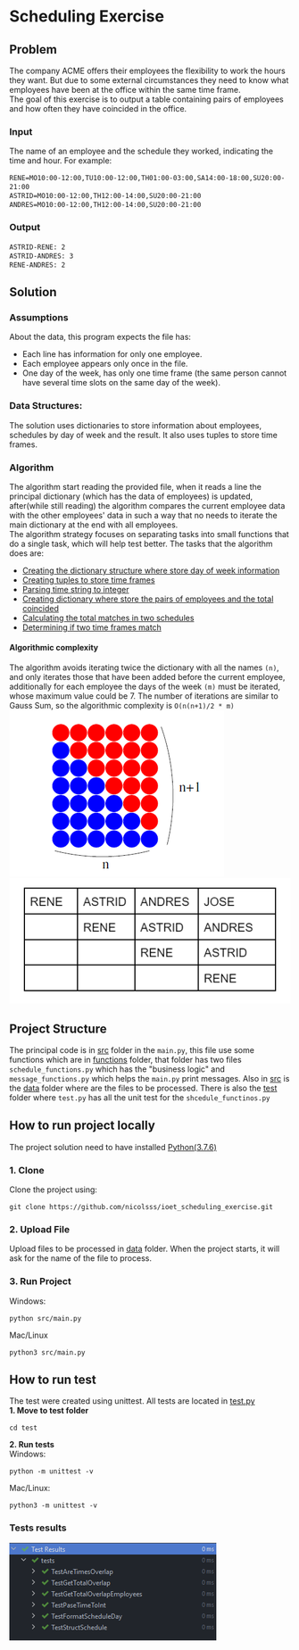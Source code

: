 # Scheduling Exercise
## Problem
The company ACME offers their employees the flexibility to work the hours they want. But due to some external 
circumstances they need to know what employees have been at the office within the same time frame.  
The goal of this exercise is to output a table containing pairs of employees and how often they have coincided in 
the office.

### Input
The name of an employee and the schedule they worked, indicating the time and hour. For example:
~~~
RENE=MO10:00-12:00,TU10:00-12:00,TH01:00-03:00,SA14:00-18:00,SU20:00- 21:00  
ASTRID=MO10:00-12:00,TH12:00-14:00,SU20:00-21:00  
ANDRES=MO10:00-12:00,TH12:00-14:00,SU20:00-21:00
~~~
### Output
~~~
ASTRID-RENE: 2  
ASTRID-ANDRES: 3  
RENE-ANDRES: 2
~~~
## Solution
### Assumptions
About the data, this program expects the file has:
* Each line has information for only one employee.
* Each employee appears only once in the file.
* One day of the week, has only one time frame (the same person cannot have several time slots on the same day of the week).

### Data Structures:
The solution uses dictionaries to store information about employees, schedules by day of week and the result. 
It also uses tuples to store time frames.

### Algorithm
The algorithm start reading the provided file, when it reads a line the principal dictionary (which has 
the data of employees) is updated, after(while still reading) the algorithm compares the current employee 
data with the other employees' data in such a way that no needs to iterate the main dictionary at the end with 
all employees.  
The algorithm strategy focuses on separating tasks into small functions that do a single task, which will 
help test better. The tasks that the algorithm does are:
* [Creating the dictionary structure where store day of week information](https://github.com/nicolsss/ioet_scheduling_exercise/blob/master/src/functions/schedule_functions.py?plain=1#L83)
* [Creating tuples to store time frames](https://github.com/nicolsss/ioet_scheduling_exercise/blob/master/src/functions/schedule_functions.py?plain=1#L69)
* [Parsing time string to integer](https://github.com/nicolsss/ioet_scheduling_exercise/blob/master/src/functions/schedule_functions.py?plain=1#L58)
* [Creating dictionary where store the pairs of employees and the total coincided](https://github.com/nicolsss/ioet_scheduling_exercise/blob/master/src/functions/schedule_functions.py?plain=1#L36)
* [Calculating the total matches in two schedules](https://github.com/nicolsss/ioet_scheduling_exercise/blob/master/src/functions/schedule_functions.py?plain=1#L16)
* [Determining if two time frames match](https://github.com/nicolsss/ioet_scheduling_exercise/blob/master/src/functions/schedule_functions.py?plain=1#L1)

#### Algorithmic complexity
The algorithm avoids iterating twice the dictionary with all the names `(n)`, and only iterates those that have been 
added before the current employee, additionally for each employee the days of the week `(m)` must be iterated, 
whose maximum value could be 7.
The number of iterations are similar to Gauss Sum, so the algorithmic complexity is `O(n(n+1)/2 * m)`  
![Gauss Sum](https://github.com/nicolsss/ioet_scheduling_exercise/blob/master/assets/gauss_sum.png)  
![Employee Matrix](https://github.com/nicolsss/ioet_scheduling_exercise/blob/master/assets/employees_matrix_ex.png)
## Project Structure
The principal code is in [src](https://github.com/nicolsss/ioet_scheduling_exercise/blob/master/src/) folder in 
the `main.py`, this file use some functions which are in 
[functions](https://github.com/nicolsss/ioet_scheduling_exercise/blob/master/src/functions/) folder,
that folder has two files `schedule_functions.py` which has the "business logic" and `message_functions.py` which 
helps the `main.py` print messages. Also in [src](https://github.com/nicolsss/ioet_scheduling_exercise/blob/master/src/)
is the [data](https://github.com/nicolsss/ioet_scheduling_exercise/blob/master/src/data/) folder where are the files
to be processed.
There is also the [test](https://github.com/nicolsss/ioet_scheduling_exercise/blob/master/test/)  folder where `test.py` 
has all the unit test for the `shcedule_functinos.py`

## How to run project locally
The project solution need to have installed [Python(3.7.6)](https://www.python.org/downloads/release/python-376/)
### 1. Clone 
Clone the project using:
~~~
git clone https://github.com/nicolsss/ioet_scheduling_exercise.git
~~~
### 2. Upload File  
Upload files to be processed in [data](https://github.com/nicolsss/ioet_scheduling_exercise/blob/master/src/data/) folder.
When the project starts, it will ask for the name of the file to process.
### 3. Run Project
Windows:
~~~
python src/main.py
~~~
Mac/Linux
~~~
python3 src/main.py
~~~
## How to run test
The test were created using unittest. All tests are located in 
[test.py](https://github.com/nicolsss/ioet_scheduling_exercise/blob/master/test/)   
__1. Move to test folder__
~~~
cd test
~~~
__2. Run tests__  
Windows:
~~~
python -m unittest -v
~~~
Mac/Linux:
~~~
python3 -m unittest -v
~~~
### Tests results
![Passed tests](https://github.com/nicolsss/ioet_scheduling_exercise/blob/master/assets/tests_passed.png)